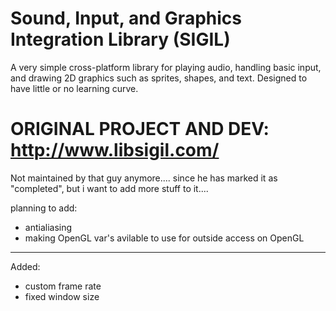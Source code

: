 # Sound, Input, and Graphics Integration Library (SIGIL)

A very simple cross-platform library for playing audio, handling basic input, and drawing 2D graphics such as sprites, shapes, and text. Designed to have little or no learning curve.

# ORIGINAL PROJECT AND DEV: http://www.libsigil.com/
Not maintained by that guy anymore....
since he has marked it as "completed", but i want to add more stuff to it....

planning to add:
- antialiasing
- making OpenGL var's avilable to use for outside access on OpenGL

---------------
Added:
- custom frame rate
- fixed window size
